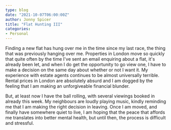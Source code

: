 ```yaml
---
type: blog
date: "2021-10-07T06:00:00Z"
author: Jonny Spicer
title: "Flat Hunting III"
categories:
- Personal
---
```

Finding a new flat has hung over me in the time since my last race, the thing that was previously hanging over me. Properties in London move so quickly that quite often by the time I've sent an email enquiring about a flat, it's already been let, and when I do get the
opportunity to go view one, I have to make a decision on the same day about whether or not I want it. My experience with estate agents continues to be almost universally terrible. Rental prices in London are absolutely absurd and I am dogged by the feeling that I am
making an unforgiveable financial blunder.

But, at least now I have the ball rolling, with several viewings booked in already this week. My neighbours are loudly playing music, kindly reminding me that I am making the right decision in leaving. Once I am moved, and finally have somewhere quiet to live, I am hoping
that the peace that affords me translates into better mental health, but until then, the process is difficult and stressful.
